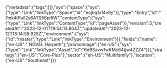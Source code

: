 {"metadata":{"tags":[]},"sys":{"space":{"sys":{"type":"Link","linkType":"Space","id":"eojhq1xf4v9y"}},"type":"Entry","id":"7mk4tPuil2y6ATSfi6pi6W","contentType":{"sys":{"type":"Link","linkType":"ContentType","id":"pageAsset"}},"revision":3,"createdAt":"2023-12-01T19:54:13.804Z","updatedAt":"2023-12-12T18:14:59.925Z","environment":{"sys":{"id":"master","type":"Link","linkType":"Environment"}}},"fields":{"name":{"en-US":" NOVEL Harpeth"},"promoImage":{"en-US":{"sys":{"type":"Link","linkType":"Asset","id":"6eRSxvw1wKMc64tjw4ZZZ4"}}},"strategy":{"en-US":"Core-Plus"},"sector":{"en-US":"Multifamily"},"location":{"en-US":"Southeast"}}}